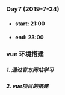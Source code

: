 ### Day7  (2019-7-24)
- #### start: 21:00
- #### end: 23:00
### vue 环境搭建
##### 1. 通过官方网站学习
##### 2. vue项目的搭建
